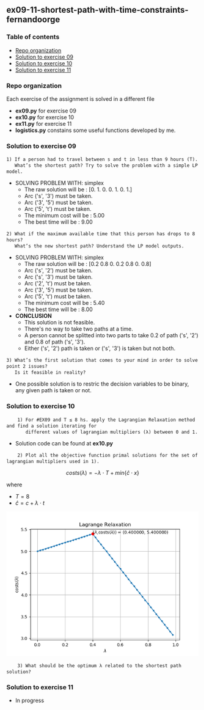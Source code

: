 ## ex09-11-shortest-path-with-time-constraints-fernandoorge

### Table of contents
* [Repo organization](#repo-organization)
* [Solution to exercise 09](#solution-to-exercise-09)
* [Solution to exercise 10](#solution-to-exercise-10)
* [Solution to exercise 11](#solution-to-exercise-11)

### Repo organization

Each exercise of the assignment is solved in a different file
* **ex09.py** for exercise 09
* **ex10.py** for exercise 10
* **ex11.py** for exercise 11
* **logistics.py** constains some useful functions developed by me. 


### Solution to exercise 09

```
1) If a person had to travel between s and t in less than 9 hours (T). 
   What’s the shortest path? Try to solve the problem with a simple LP model.
```

* SOLVING PROBLEM WITH: simplex
  * The raw solution will be        : [0. 1. 0. 0. 1. 0. 1.]
  * Arc ('s', '3') must be taken.
  * Arc ('3', '5') must be taken.
  * Arc ('5', 't') must be taken.
  * The minimum cost will be        : 5.00 
  * The best time will be           : 9.00
  
```     
2) What if the maximum available time that this person has drops to 8 hours? 
   What’s the new shortest path? Understand the LP model outputs.
```

* SOLVING PROBLEM WITH: simplex
  * The raw solution will be        : [0.2 0.8 0.  0.2 0.8 0.  0.8]
  * Arc ('s', '2') must be taken.
  * Arc ('s', '3') must be taken.
  * Arc ('2', 't') must be taken.
  * Arc ('3', '5') must be taken.
  * Arc ('5', 't') must be taken.
  * The minimum cost will be        : 5.40 
  * The best time will be           : 8.00 
* **CONCLUSION**
  * This solution is not feasible. 
  * There's no way to take two paths at a time.
  * A person cannot be splitted into two parts to take 0.2 of path ('s', '2') and 0.8 of path ('s', '3').
  * Either ('s', '2') path is taken or ('s', '3') is taken but not both.

```
3) What’s the first solution that comes to your mind in order to solve point 2 issues? 
   Is it feasible in reality?
```
* One possible solution is to restric the decision variables to be binary, any given path is taken or not.

### Solution to exercise 10
```
    1) For #EX09 and T ≤ 8 hs. apply the Lagrangian Relaxation method and find a solution iterating for   
       different values of lagrangian multipliers (λ) between 0 and 1.
```
* Solution code can be found at **ex10.py**

```
    2) Plot all the objective function primal solutions for the set of lagrangian multipliers used in 1).
```

```math
    costs(\lambda) = -\lambda \cdot T + min\{ \hat{c} \cdot x \}
```
where
* $`T = 8`$
* $`\hat{c} = c + \lambda \cdot t `$

![](ex10.png)


```
    3) What should be the optimum λ related to the shortest path solution?
```

### Solution to exercise 11

* In progress
